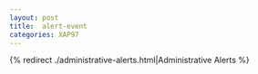 ```yaml
---
layout: post
title:  alert-event
categories: XAP97
---
```


{% redirect ./administrative-alerts.html|Administrative Alerts %}
